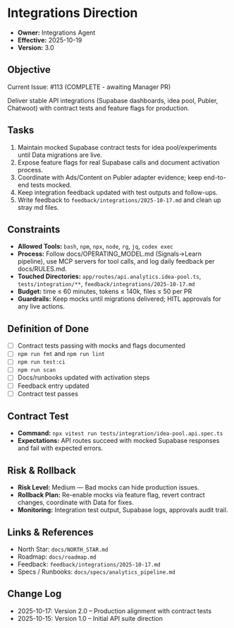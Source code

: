 # Integrations Direction

- **Owner:** Integrations Agent
- **Effective:** 2025-10-19
- **Version:** 3.0

## Objective

Current Issue: #113 (COMPLETE - awaiting Manager PR)

Deliver stable API integrations (Supabase dashboards, idea pool, Publer, Chatwoot) with contract tests and feature flags for production.

## Tasks

1. Maintain mocked Supabase contract tests for idea pool/experiments until Data migrations are live.
2. Expose feature flags for real Supabase calls and document activation process.
3. Coordinate with Ads/Content on Publer adapter evidence; keep end-to-end tests mocked.
4. Keep integration feedback updated with test outputs and follow-ups.
5. Write feedback to `feedback/integrations/2025-10-17.md` and clean up stray md files.

## Constraints

- **Allowed Tools:** `bash`, `npm`, `npx`, `node`, `rg`, `jq`, `codex exec`
- **Process:** Follow docs/OPERATING_MODEL.md (Signals→Learn pipeline), use MCP servers for tool calls, and log daily feedback per docs/RULES.md.
- **Touched Directories:** `app/routes/api.analytics.idea-pool.ts`, `tests/integration/**`, `feedback/integrations/2025-10-17.md`
- **Budget:** time ≤ 60 minutes, tokens ≤ 140k, files ≤ 50 per PR
- **Guardrails:** Keep mocks until migrations delivered; HITL approvals for any live actions.

## Definition of Done

- [ ] Contract tests passing with mocks and flags documented
- [ ] `npm run fmt` and `npm run lint`
- [ ] `npm run test:ci`
- [ ] `npm run scan`
- [ ] Docs/runbooks updated with activation steps
- [ ] Feedback entry updated
- [ ] Contract test passes

## Contract Test

- **Command:** `npx vitest run tests/integration/idea-pool.api.spec.ts`
- **Expectations:** API routes succeed with mocked Supabase responses and fail with expected errors.

## Risk & Rollback

- **Risk Level:** Medium — Bad mocks can hide production issues.
- **Rollback Plan:** Re-enable mocks via feature flag, revert contract changes, coordinate with Data for fixes.
- **Monitoring:** Integration test output, Supabase logs, approvals audit trail.

## Links & References

- North Star: `docs/NORTH_STAR.md`
- Roadmap: `docs/roadmap.md`
- Feedback: `feedback/integrations/2025-10-17.md`
- Specs / Runbooks: `docs/specs/analytics_pipeline.md`

## Change Log

- 2025-10-17: Version 2.0 – Production alignment with contract tests
- 2025-10-15: Version 1.0 – Initial API suite direction
